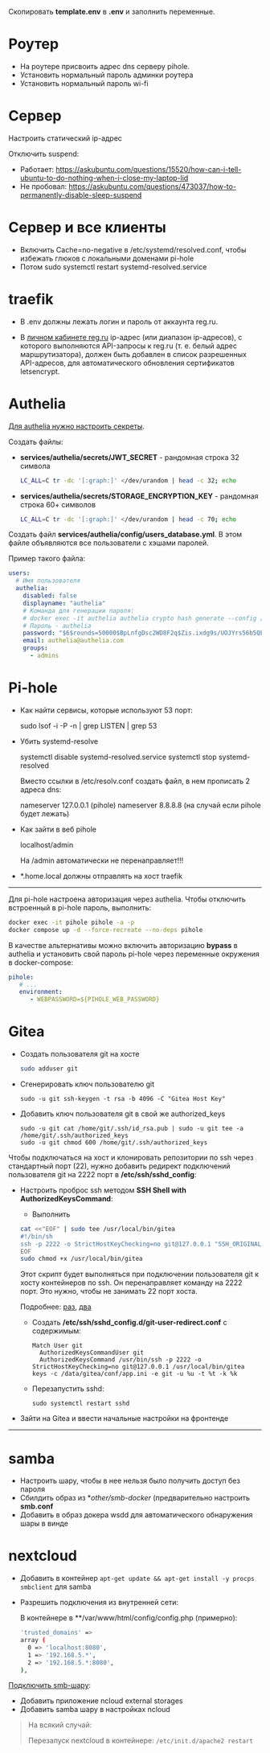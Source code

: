 Скопировать **template.env** в **.env** и заполнить переменные.

# Роутер

- На роутере присвоить адрес dns серверу pihole.
- Установить нормальный пароль админки роутера
- Установить нормальный пароль wi-fi

# Сервер

Настроить статический ip-адрес

Отключить suspend:

- Работает: https://askubuntu.com/questions/15520/how-can-i-tell-ubuntu-to-do-nothing-when-i-close-my-laptop-lid
- Не пробовал: https://askubuntu.com/questions/473037/how-to-permanently-disable-sleep-suspend


# Сервер и все клиенты

- Включить Cache=no-negative в /etc/systemd/resolved.conf, чтобы избежать глюков с локальными доменами pi-hole
- Потом sudo systemctl restart systemd-resolved.service


# traefik

- В .env должны лежать логин и пароль от аккаунта reg.ru.

- В [личном кабинете reg.ru](https://www.reg.ru/user/account/#/settings/api/) ip-адрес (или
  диапазон ip-адресов), с которого выполняются API-запросы к reg.ru (т. е. белый адрес
  маршрутизатора), должен быть добавлен в список разрешенных API-адресов, для автоматического
  обновления сертификатов letsencrypt.


# Authelia

[Для authelia нужно настроить секреты](https://www.authelia.com/integration/deployment/docker/#using-secrets).

Создать файлы:

- **services/authelia/secrets/JWT_SECRET** - рандомная строка 32 символа

  ```bash
  LC_ALL=C tr -dc '[:graph:]' </dev/urandom | head -c 32; echo
  ```

- **services/authelia/secrets/STORAGE_ENCRYPTION_KEY** - рандомная строка 60+ символов

  ```bash
  LC_ALL=C tr -dc '[:graph:]' </dev/urandom | head -c 70; echo
  ```

Создать файл **services/authelia/config/users_database.yml**. В этом файле объявляются все
пользователи с хэшами паролей.

Пример такого файла:

```yaml
users:
  # Имя пользователя
  authelia:
    disabled: false
    displayname: "authelia"
    # Команда для генерации пароля:
    # docker exec -it authelia authelia crypto hash generate --config /config/configuration.yaml
    # Пароль - authelia
    password: "$6$rounds=50000$BpLnfgDsc2WD8F2q$Zis.ixdg9s/UOJYrs56b5QEZFiZECu0qZVNsIYxBaNJ7ucIL.nlxVCT5tqh8KHG8X4tlwCFm5r6NTOZZ5qRFN/"
    email: authelia@authelia.com
    groups:
      - admins
```


# Pi-hole

- Как найти сервисы, которые используют 53 порт:

  sudo lsof -i -P -n | grep LISTEN | grep 53

- Убить systemd-resolve

  systemctl disable systemd-resolved.service
  systemctl stop systemd-resolved

  Вместо ссылки в /etc/resolv.conf создать файл, в нем прописать 2 адреса dns:

  nameserver 127.0.0.1 (pihole)
  nameserver 8.8.8.8 (на случай если pihole будет лежать)

- Как зайти в веб pihole

  localhost/admin

  На /admin автоматически не перенаправляет!!!


- *.home.local должны отправлять на хост traefik

---

Для pi-hole настроена авторизация через authelia. Чтобы отключить встроенный в pi-hole пароль,
выполнить:

```bash
docker exec -it pihole pihole -a -p
docker compose up -d --force-recreate --no-deps pihole
```

В качестве альтернативы можно включить авторизацию **bypass** в authelia и установить свой
пароль pi-hole через переменные окружения в docker-compose:

```yaml
pihole:
   # ...
   environment:
      - WEBPASSWORD=${PIHOLE_WEB_PASSWORD}
```

# Gitea

- Создать пользователя git на хосте

  ```bash
  sudo adduser git
  ```

- Сгенерировать ключ пользователю git

  ```
  sudo -u git ssh-keygen -t rsa -b 4096 -C "Gitea Host Key"
  ```

- Добавить ключ пользователя git в свой же authorized_keys

  ```
  sudo -u git cat /home/git/.ssh/id_rsa.pub | sudo -u git tee -a /home/git/.ssh/authorized_keys
  sudo -u git chmod 600 /home/git/.ssh/authorized_keys
  ```

Чтобы подключаться на хост и клонировать репозитории по ssh через стандартный порт (22), нужно
добавить редирект подключений пользователя git на 2222 порт в **/etc/ssh/sshd_config**:

- Настроить проброс ssh методом **SSH Shell with AuthorizedKeysCommand**:

  - Выполнить

  ```bash
  cat <<"EOF" | sudo tee /usr/local/bin/gitea
  #!/bin/sh
  ssh -p 2222 -o StrictHostKeyChecking=no git@127.0.0.1 "SSH_ORIGINAL_COMMAND=\"$SSH_ORIGINAL_COMMAND\" $0 $@"
  EOF
  sudo chmod +x /usr/local/bin/gitea
  ```

  Этот скрипт будет выполняться при подключении пользователя git к хосту контейнеров по ssh.
  Он перенаправляет команду на 2222 порт. Это нужно, чтобы не занимать 22 порт хоста.

  Подробнее: [раз](https://docs.gitea.com/next/installation/install-with-docker#sshing-shim-with-authorized_keys),
  [два](https://docs.gitea.com/next/installation/install-with-docker#ssh-shell-with-authorizedkeyscommand)

  - Создать **/etc/ssh/sshd_config.d/git-user-redirect.conf** с содержимым:

    ```
    Match User git
      AuthorizedKeysCommandUser git
      AuthorizedKeysCommand /usr/bin/ssh -p 2222 -o StrictHostKeyChecking=no git@127.0.0.1 /usr/local/bin/gitea keys -c /data/gitea/conf/app.ini -e git -u %u -t %t -k %k
    ```

  - Перезапустить sshd:

    ```
    sudo systemctl restart sshd
    ```

- Зайти на Gitea и ввести начальные настройки на фронтенде

---

# samba

- Настроить шару, чтобы в нее нельзя было получить доступ без пароля
- Сбилдить образ из **other/smb-docker* (предварительно настроить **smb.conf**
- Добавить в образ докера wsdd для автоматического обнаружения шары в винде


# nextcloud

- Добавить в контейнер ``apt-get update && apt-get install -y procps smbclient`` для samba
- Разрешить подключения из внутренней сети:

  В контейнере в **/var/www/html/config/config.php (примерно):

  ```bash
  'trusted_domains' =>
  array (
    0 => 'localhost:8080',
    1 => '192.168.5.*',
    2 => '192.168.5.*:8080',
  ),
  ```


[Подключить smb-шару](https://docs.nextcloud.com/server/latest/admin_manual/configuration_files/external_storage/smb.html):

- Добавить приложение ncloud external storages
- Добавить samba шару в настройках ncloud

> На всякий случай:
>
> Перезапуск nextcloud в контейнере: ``/etc/init.d/apache2 restart``

